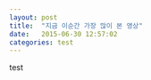 ```yaml
---
layout: post
title:  "지금 이순간 가장 많이 본 영상"
date:   2015-06-30 12:57:02
categories: test
---
```



test
